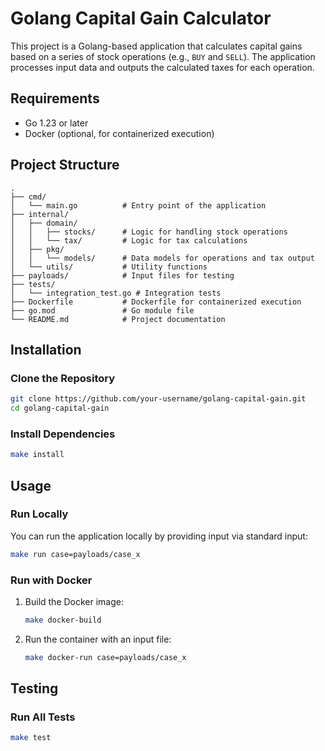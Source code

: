 # Golang Capital Gain Calculator

This project is a Golang-based application that calculates capital gains based on a series of stock operations (e.g., `BUY` and `SELL`). The application processes input data and outputs the calculated taxes for each operation.

## Requirements

- Go 1.23 or later
- Docker (optional, for containerized execution)

## Project Structure

```
.
├── cmd/
│   └── main.go          # Entry point of the application
├── internal/
│   ├── domain/
│   │   ├── stocks/      # Logic for handling stock operations
│   │   └── tax/         # Logic for tax calculations
│   ├── pkg/
│   │   └── models/      # Data models for operations and tax output
│   └── utils/           # Utility functions
├── payloads/            # Input files for testing
├── tests/
│   └── integration_test.go # Integration tests
├── Dockerfile           # Dockerfile for containerized execution
├── go.mod               # Go module file
└── README.md            # Project documentation
```

## Installation

### Clone the Repository

```bash
git clone https://github.com/your-username/golang-capital-gain.git
cd golang-capital-gain
```

### Install Dependencies

```bash
make install
```

## Usage

### Run Locally

You can run the application locally by providing input via standard input:

```bash
make run case=payloads/case_x
```

### Run with Docker

1. Build the Docker image:

   ```bash
   make docker-build
   ```

2. Run the container with an input file:

   ```bash
   make docker-run case=payloads/case_x
   ```

## Testing

### Run All Tests

```bash
make test
```